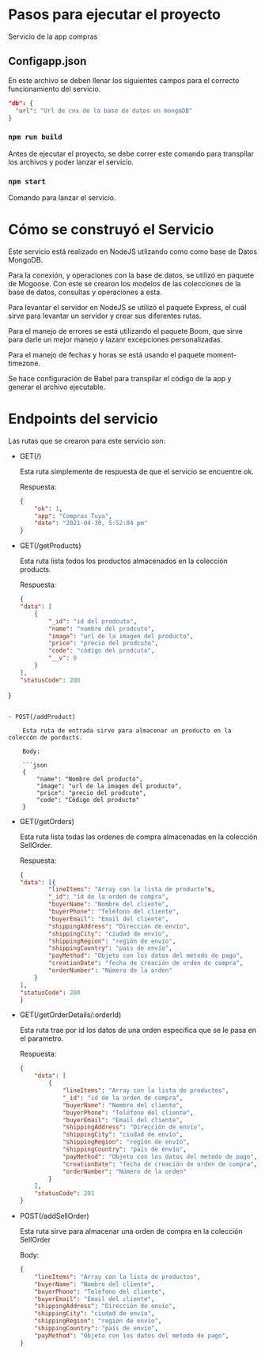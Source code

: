 # Pasos para ejecutar el proyecto

Servicio de la app compras

## Configapp.json

En este archivo se deben llenar los siguientes campos para el correcto funcionamiento del servicio.

```json
"db": {
  "url": "Url de cnx de la base de datos en mongoDB"
}
```

### `npm run build`

Antes de ejecutar el proyecto, se debe correr este comando para transpilar los archivos y poder lanzar el servicio.

### `npm start`

Comando para lanzar el servicio.

# Cómo se construyó el Servicio

Este servicio está realizado en NodeJS utlizando como como base de Datos MongoDB.

Para la conexión, y operaciones con la base de datos, se utilizó en paquete de Mogoose. Con este se crearon los modelos de las colecciones de la base de datos, consultas y operaciones a esta.

Para levantar el servidor en NodeJS se utilizó el paquete Express, el cuál sirve para levantar un servidor y crear sus diferentes rutas.

Para el manejo de errores se está utilizando el paquete Boom, que sirve para darle un mejor manejo y lazanr excepciones personalizadas.

Para el manejo de fechas y horas se está usando el paquete moment-timezone.

Se hace configuración de Babel para transpilar el código de la app y generar el archivo ejecutable.

# Endpoints del servicio

Las rutas que se crearon para este servicio son:

- GET(/)

    Esta ruta simplemente de respuesta de que el servicio se encuentre ok.
    
    Respuesta:

    ```json
    {
        "ok": 1,
        "app": "Compras Tuya",
        "date": "2021-04-30, 5:52:04 pm"
    }
    ```

- GET(/getProducts)

    Esta ruta lista todos los productos almacenados en la colección products.

    Respuesta:

    ```json
    {
    "data": [
        {
            "_id": "id del prodcuto",
            "name": "nombre del prodcuto",
            "image": "url de la imagen del producto",
            "price": "precio del prodcuto",
            "code": "código del prodcuto",
            "__v": 0
        }
    ],
    "statusCode": 200
}
```

- POST(/addProduct)

    Esta ruta de entrada sirve para almacenar un producto en la coleccón de porducts.

    Body:

    ```json
    {
        "name": "Nombre del producto",
        "image": "url de la imagen del producto",
        "price": "precio del prodcuto",
        "code": "Código del producto"
    }
```

- GET(/getOrders)

    Esta ruta lista todas las ordenes de compra almacenadas en la colección SellOrder.

    Respuesta:

    ```json
    {
    "data": [{
            "lineItems": "Array con la lista de producto"s,
            "_id": "id de la orden de compra",
            "buyerName": "Nombre del cliente",
            "buyerPhone": "Teléfono del cliente",
            "buyerEmail": "Email del cliente",
            "shippingAddress": "Dirección de envío",
            "shippingCity": "ciudad de envío",
            "shippingRegion": "región de envío",
            "shippingCountry": "país de envío",
            "payMethod": "Objeto con los datos del metodo de pago",
            "creationDate": "fecha de creación de orden de compra",
            "orderNumber": "Número de la orden"
        }
    ],
    "statusCode": 200
    }
    ```

- GET(/getOrderDetails/:orderId)

    Esta ruta trae por id los datos de una orden especifica que se le pasa en el parametro.

    Respuesta:

    ```json
    {
        "data": [
            {
                "lineItems": "Array con la lista de productos",
                "_id": "id de la orden de compra",
                "buyerName": "Nombre del cliente",
                "buyerPhone": "Teléfono del cliente",
                "buyerEmail": "Email del cliente",
                "shippingAddress": "Dirección de envío",
                "shippingCity": "ciudad de envío",
                "shippingRegion": "región de envío",
                "shippingCountry": "país de envío",
                "payMethod": "Objeto con los datos del metodo de pago",
                "creationDate": "fecha de creación de orden de compra",
                "orderNumber": "Número de la orden"
            }
        ],
        "statusCode": 201
    }
    ```

- POST(/addSellOrder)

    Esta ruta sirve para almacenar una orden de compra en la colección SellOrder

    Body:

    ```json
    {   
        "lineItems": "Array con la lista de productos",
        "buyerName": "Nombre del cliente",
        "buyerPhone": "Teléfono del cliente",
        "buyerEmail": "Email del cliente",
        "shippingAddress": "Dirección de envío",
        "shippingCity": "ciudad de envío",
        "shippingRegion": "región de envío",
        "shippingCountry": "país de envío",
        "payMethod": "Objeto con los datos del metodo de pago",
    }
    ```

